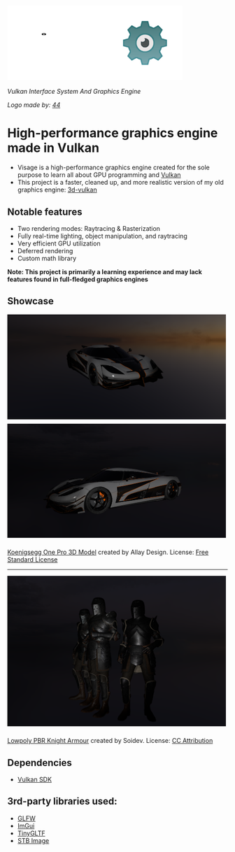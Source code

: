 <img src="images/visage.png" width="400" alt="Visage">

*Vulkan Interface System And Graphics Engine*

*Logo made by: [44](https://github.com/44ang3ls)*

# High-performance graphics engine made in Vulkan

- Visage is a high-performance graphics engine created for the sole purpose to learn all about GPU programming and [Vulkan](https://www.vulkan.org/)
- This project is a faster, cleaned up, and more realistic version of my old graphics engine: [3d-vulkan](https://github.com/DrewLedge/3d-vulkan)

## Notable features
- Two rendering modes: Raytracing & Rasterization
- Fully real-time lighting, object manipulation, and raytracing
- Very efficient GPU utilization
- Deferred rendering
- Custom math library

**Note: This project is primarily a learning experience and may lack features found in full-fledged graphics engines**

## Showcase
<div style="display: flex; flex-direction: column; align-items: flex-start;">
  <img src="images/Koenigsegg One Pro_1.png" style="width: 500px; margin-bottom: 10px;">
  <img src="images/Koenigsegg One Pro_2.png" style="width: 500px; margin-bottom: 10px;">
</div>

[Koenigsegg One Pro 3D Model](https://sketchfab.com/3d-models/koenigsegg-one-pro-26d50f742f3241f5a36081d93205c764) created by Allay Design. License: [Free Standard License](https://sketchfab.com/licenses)

---

<div style="display: flex; flex-direction: column; align-items: flex-start;">
  <img src="images/Lowpoly PBR Knight Armour.png" style="width: 500px; margin-bottom: 10px;">
</div>

[Lowpoly PBR Knight Armour](https://sketchfab.com/3d-models/lowpoly-pbr-knight-armour-7e8485a272784e6cb3b5bda68ff319fa) created by Soidev. License: [CC Attribution](https://creativecommons.org/licenses/by/4.0/)


## Dependencies
- [Vulkan SDK](https://vulkan.lunarg.com/)

## 3rd-party libraries used:
- [GLFW](https://github.com/glfw/glfw)
- [ImGui](https://github.com/ocornut/imgui)
- [TinyGLTF](https://github.com/syoyo/tinygltf)
- [STB Image](https://github.com/nothings/stb)
